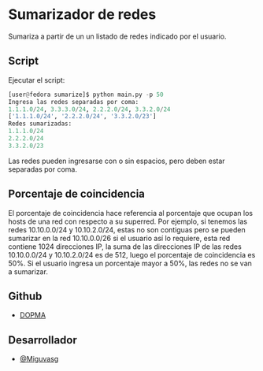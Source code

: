 # Sumarizador de redes

Sumariza a partir de un un listado de redes indicado por el usuario.

## Script

Ejecutar el script:

```python
[user@fedora sumarize]$ python main.py -p 50
Ingresa las redes separadas por coma:
1.1.1.0/24, 3.3.3.0/24, 2.2.2.0/24, 3.3.2.0/24
['1.1.1.0/24', '2.2.2.0/24', '3.3.2.0/23']
Redes sumarizadas:
1.1.1.0/24
2.2.2.0/24
3.3.2.0/23
```

Las redes pueden ingresarse con o sin espacios, pero deben estar separadas por coma.

## Porcentaje de coincidencia

El porcentaje de coincidencia hace referencia al porcentaje que ocupan los hosts de una red con respecto a su superred. Por ejemplo, si tenemos las redes 10.10.0.0/24 y 10.10.2.0/24, estas no son contiguas pero se pueden sumarizar en la red 10.10.0.0/26 si el usuario así lo requiere, esta red contiene 1024 direcciones IP, la suma de las direcciones IP de las redes 10.10.0.0/24 y 10.10.2.0/24 es de 512, luego el porcentaje de coincidencia es 50%. Si el usuario ingresa un porcentaje mayor a 50%, las redes no se van a sumarizar.

## Github

- [DOPMA](https://github.com/Miguvasg/dopma_netmanager)

## Desarrollador

- [@Miguvasg](https://github.com/Miguvasg)
